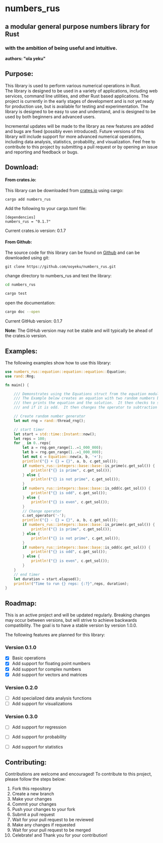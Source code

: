 # numbers_rus
## a modular general purpose numbers library for Rust
### with the ambition of being useful and intuitive.


**authors: "ola yeku"**

## Purpose:
This library is used to perform various numerical operations in Rust.  
The library is designed to be used in a variety of applications, including web services, command line utilities, and other Rust based applications.
The project is currently in the early stages of development and is not yet ready for production use, but is available for testing and experimentation.
The library is designed to be easy to use and understand, and is designed to be used by both beginners and advanced users. 

Incremental updates will be made to the library as new features are added and bugs are fixed (possibly even introduced). 
Future versions of this library will include support for more advanced numerical operations, including data analysis, statistics, probability, and 
visualization.  Feel free to contribute to this project by submitting a pull request or by opening an issue and reporting and feedback or bugs.



## Download:
#### From crates.io:
This library can be downloaded from [crates.io](https://crates.io/crates/numbers_rus) using cargo:
```
cargo add numbers_rus
```
Add the following to your cargo.toml file:
```
[dependencies]
numbers_rus = "0.1.7"
```
Current crates.io version: 0.1.7


#### From Github:
The source code for this library can be found on [Github](https://github.com/ooyeku/numbers_rus)
and can be downloaded using git:
```
git clone https://github.com/ooyeku/numbers_rus.git
```
change directory to numbers_rus and test the library:
```bash
cd numbers_rus
```
``` bash
cargo test
```
open the documentation:
``` bash
cargo doc --open
```
Current GitHub version: 0.1.7

**Note:** The GitHub version may not be stable and will typically be ahead of the crates.io version.
## Examples:
The following examples show how to use this library:

``` rust
use numbers_rus::equation::equation::equation::Equation;
use rand::Rng;

fn main() {

    /// Demonstrates using the Equations struct from the equation module in the numbers_rus crate.
    /// The Example below creates an equation with two random numbers between 1 and 1,000,000 and
    /// then prints the equation and the solution.  It then checks to see if the solution is prime
    /// and if it is odd.  It then changes the operator to subtraction and repeats the process.

    // Create random number generator
    let mut rng = rand::thread_rng();

    // start timer
    let start = std::time::Instant::now();
    let reps = 100;
    for _ in 0..reps{
        let a = rng.gen_range(1..=1_000_000);
        let b = rng.gen_range(1..=1_000_000);
        let mut c = Equation::new(a, b, '+');
        println!("{} + {} = {}", a, b, c.get_sol());
        if numbers_rus::integers::base::base::is_prime(c.get_sol()) {
            println!("{} is prime", c.get_sol());
        } else {
            println!("{} is not prime", c.get_sol());
        }
        if numbers_rus::integers::base::base::is_odd(c.get_sol()) {
            println!("{} is odd", c.get_sol());
        } else {
            println!("{} is even", c.get_sol());
        }
        // Change operator
        c.set_operator('-');
        println!("{} - {} = {}", a, b, c.get_sol());
        if numbers_rus::integers::base::base::is_prime(c.get_sol()) {
            println!("{} is prime", c.get_sol());
        } else {
            println!("{} is not prime", c.get_sol());
        }
        if numbers_rus::integers::base::base::is_odd(c.get_sol()) {
            println!("{} is odd", c.get_sol());
        } else {
            println!("{} is even", c.get_sol());
        }
    }
    // end timer
    let duration = start.elapsed();
    println!("Time to run {} reps: {:?}",reps, duration);
}

````



## Roadmap:

This is an active project and will be updated regularly.
Breaking changes may occur between versions, but will strive to achieve backwards compatibility.
The goal is to have a stable version by version 1.0.0.

The following features are planned for this library:

### Version 0.1.0
- [x] Basic operations
- [x] Add support for floating point numbers
- [x] Add support for complex numbers
- [x] Add support for vectors and matrices
### Version 0.2.0
- [ ] Add specialized data analysis functions
- [ ] Add support for visualizations
### Version 0.3.0
- [ ] Add support for regression
- [ ] Add support for probability
- [ ] Add support for statistics


## Contributing:
Contributions are welcome and encouraged!
To contribute to this project, please follow the steps below:
1. Fork this repository
2. Create a new branch
3. Make your changes
4. Commit your changes
5. Push your changes to your fork
6. Submit a pull request
7. Wait for your pull request to be reviewed
8. Make any changes if requested
9. Wait for your pull request to be merged
10. Celebrate! and Thank you for your contribution!
